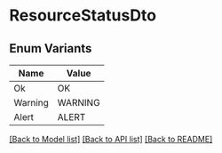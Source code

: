 # ResourceStatusDto

## Enum Variants

| Name | Value |
|---- | -----|
| Ok | OK |
| Warning | WARNING |
| Alert | ALERT |


[[Back to Model list]](../README.md#documentation-for-models) [[Back to API list]](../README.md#documentation-for-api-endpoints) [[Back to README]](../README.md)


